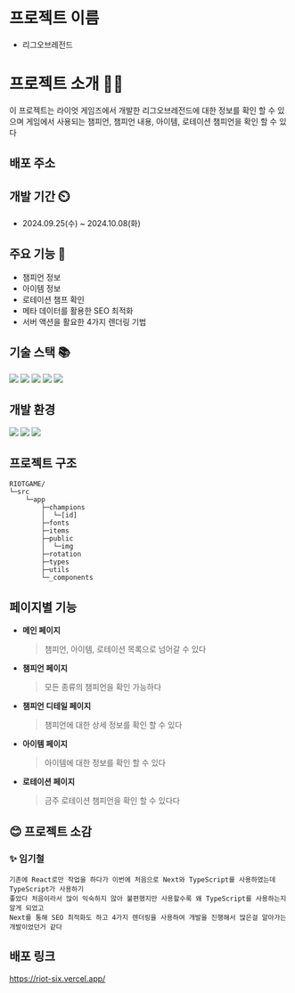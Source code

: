 # 프로젝트 이름

- 리그오브레전드

# 프로젝트 소개 👨‍🏫

이 프로젝트는 라이엇 게임즈에서 개발한 리그오브레전드에 대한 정보를 확인 할 수 있으며 게임에서 사용되는 챔피언, 챔피언 내용, 아이템, 로테이션 챔피언을 확인 할 수 있다

## 배포 주소

## 개발 기간 ⏲️

- 2024.09.25(수) ~ 2024.10.08(화)

## 주요 기능 💜

- 챔피언 정보
- 아이템 정보
- 로테이션 챔프 확인
- 메타 데이터를 활용한 SEO 최적화
- 서버 액션을 활요한 4가지 렌더링 기법

## 기술 스택 📚️

<div style="text-align: left;">
  <div style="margin: ; text-align: left;" "text-align: left;">
    <img src="https://img.shields.io/badge/Next-black?style=for-the-badge&logo=next.js&logoColor=white">
    <img src="https://img.shields.io/badge/typescript-%23007ACC.svg?style=for-the-badge&logo=typescript&logoColor=white">
    <img src="https://img.shields.io/badge/StyledComponents-DB7093?style=for-the-badge&logo=StyledComponents&logoColor=white">
    <img src="https://img.shields.io/badge/Prettier-F7B93E?style=for-the-badge&logo=Prettier&logoColor=white">
    <img src="https://img.shields.io/badge/Eslint-4B32C3?style=for-the-badge&logo=Eslint&logoColor=white">
  <br/></div>
</div>




## 개발 환경 

<div style="text-align: left;">
  <div style="margin: ; text-align: left;" "text-align: left;">
    <img src="https://img.shields.io/badge/Visual%20Studio%20Code-0078d7.svg?style=for-the-badge&logo=visual-studio-code&logoColor=white">
    <img src="https://img.shields.io/badge/Github-181717?style=for-the-badge&logo=Github&logoColor=white">
    <img src="https://img.shields.io/badge/Figma-F24E1E?style=for-the-badge&logo=Figma&logoColor=white">
  <br/></div>
</div>

## 프로젝트 구조

```
RIOTGAME/
└─src
    └─app
        ├─champions
        │  └─[id]
        ├─fonts
        ├─items
        ├─public
        │  └─img
        ├─rotation
        ├─types
        ├─utils
        └─_components
```

## 페이지별 기능

- **메인 페이지**
  > 챔피언, 아이템, 로테이션 목록으로 넘어갈 수 있다
- **챔피언 페이지**
  > 모든 종류의 챔피언을 확인 가능하다
- **챔피언 디테일 페이지**
  > 챔피언에 대한 상세 정보를 확인 할 수 있다
- **아이템 페이지**
  > 아이템에 대한 정보를 확인 할 수 있다
- **로테이션 페이지**
  > 금주 로테이션 챔피언을 확인 할 수 있다다

  
## 😊 프로젝트 소감

### ✨ 임기철<br/>

```
기존에 React로만 작업을 하다가 이번에 처음으로 Next와 TypeScript를 사용하였는데 TypeScript가 사용하기
좋았다 처음이라서 많이 익숙하지 않아 불편했지만 사용할수록 왜 TypeScript를 사용하는지 알게 되었고
Next를 통해 SEO 최적화도 하고 4가지 렌더링을 사용하여 개발을 진행해서 많은걸 알아가는 개발이었던거 같다
```

## 배포 링크
https://riot-six.vercel.app/
